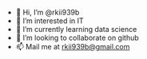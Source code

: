 - 👋 Hi, I’m @rkii939b
- 👀 I’m interested in IT
- 🌱 I’m currently learning data science
- 💞️ I’m looking to collaborate on github
- 📫 Mail me at rkii939b@gmail.com

<!---
rkii939b/rkii939b is a ✨ special ✨ repository because its `README.md` (this file) appears on your GitHub profile.
You can click the Preview link to take a look at your changes.
--->
